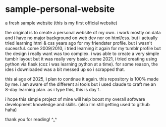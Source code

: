 # sample-personal-website
a fresh sample website (this is my first official website)

the original is to create a personal website of my own. i work mostly on data
and i have no major background on web dev nor on html/css. but i actually tried
learning html & css years ago for my friendster profile. but i wasn't sucessful.
come 2009/2010, i tried learning it again for my tumblr profile
but the design i really want was too complex. i was able to create a very simple
tumblr layout but it was really very basic. come 2021, i tried creating
using python via flask (coz i was learning python at a time). for some reason,
the ides i downloaded was a bit messed up so i scrapped that.

this ai age of 2025, i plan to continue it again. this repository is 100%
made by me. i am aware of the different ai tools but i used claude to craft
me an 8-day learning plan. as i type this, this is day 1.

i hope this simple project of mine will help boost my overall software
development knowledge and skills. (also i'm still getting used to github haha)

thank you for reading! ^_^
